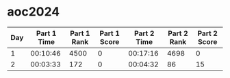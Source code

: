 # aoc2024
  
| Day | Part 1 Time | Part 1 Rank | Part 1 Score | Part 2 Time | Part 2 Rank | Part 2 Score |
|-----|------------|-------------|--------------|-------------|-------------|--------------|
| 1   | 00:10:46   | 4500        | 0           | 00:17:16    | 4698        | 0           |
| 2   | 00:03:33   | 172         | 0           | 00:04:32    | 86          | 15          |